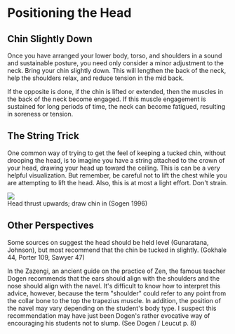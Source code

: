 
# Positioning the Head

## Chin Slightly Down

Once you have arranged your lower body, torso, and shoulders in a sound and sustainable posture, you need only consider a minor adjustment to the neck. Bring your chin slightly down. This will lengthen the back of the neck, help the shoulders relax, and reduce tension in the mid back.

If the opposite is done, if the chin is lifted or extended, then the muscles in the back of the neck become engaged. If this muscle engagement is sustained for long periods of time, the neck can become fatigued, resulting in soreness or tension.

## The String Trick

One common way of trying to get the feel of keeping a tucked chin, without drooping the head, is to imagine you have a string attached to the crown of your head, drawing your head up toward the ceiling. This is can be a very helpful visualization. But remember, be careful not to lift the chest while you are attempting to lift the head. Also, this is at most a light effort. Don't strain.

<div class="center-image"><img src="/images/posture-diagram-cropped-and-scaled.png" class="page-standard img-responsive"></div>
<div class="caption">Head thrust upwards; draw chin in (Sogen 1996)</div>

## Other Perspectives

Some sources on suggest the head should be held level (Gunaratana, Johnson), but most recommend that the chin be tucked in slightly. (Gokhale 44, Porter 109, Sawyer 47)

In the Zazengi, an ancient guide on the practice of Zen, the famous teacher Dogen recommends that the ears should align with the shoulders and the nose should align with the navel. It's difficult to know how to interpret this advice, however, because the term "shoulder" could refer to any point from the collar bone to the top the trapezius muscle. In addition, the position of the navel may vary depending on the student's body type. I suspect this recommendation may have just been Dogen's rather evocative way of encouraging his students not to slump. (See Dogen / Leucut p. 8)

